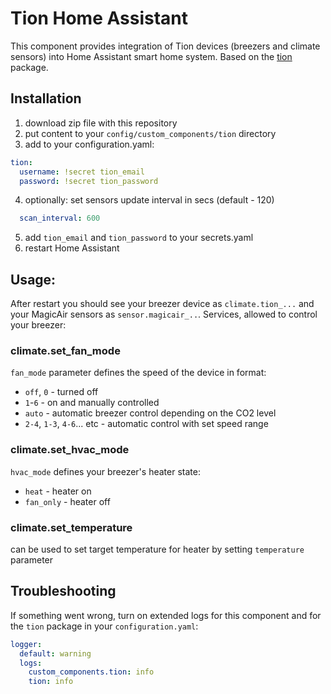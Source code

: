 # Tion Home Assistant
This component provides integration of Tion devices (breezers and climate sensors) into Home Assistant smart home system. Based on the [tion](https://github.com/airens/tion) package.
## Installation
1. download zip file with this repository
2. put content to your `config/custom_components/tion` directory
3. add to your configuration.yaml:
```yaml
tion:
  username: !secret tion_email
  password: !secret tion_password
```
4. optionally: set sensors update interval in secs (default - 120)
```yaml
  scan_interval: 600
```
5. add `tion_email` and `tion_password` to your secrets.yaml
6. restart Home Assistant
## Usage:
After restart you should see your breezer device as `climate.tion_...` and your MagicAir sensors as `sensor.magicair_..`.
Services, allowed to control your breezer:
### climate.set_fan_mode
`fan_mode` parameter defines the speed of the device in format:
- `off`, `0` - turned off
- `1`-`6` - on and manually controlled
- `auto` - automatic breezer control depending on the CO2 level
- `2-4`, `1-3`, `4-6`... etc - automatic control with set speed range
### climate.set_hvac_mode
`hvac_mode` defines your breezer's heater state:
- `heat` - heater on
- `fan_only` - heater off
### climate.set_temperature
can be used to set target temperature for heater by setting `temperature` parameter
## Troubleshooting
If something went wrong, turn on extended logs for this component and for the `tion` package in your `configuration.yaml`:
```yaml
logger:
  default: warning
  logs:
    custom_components.tion: info
    tion: info
```
